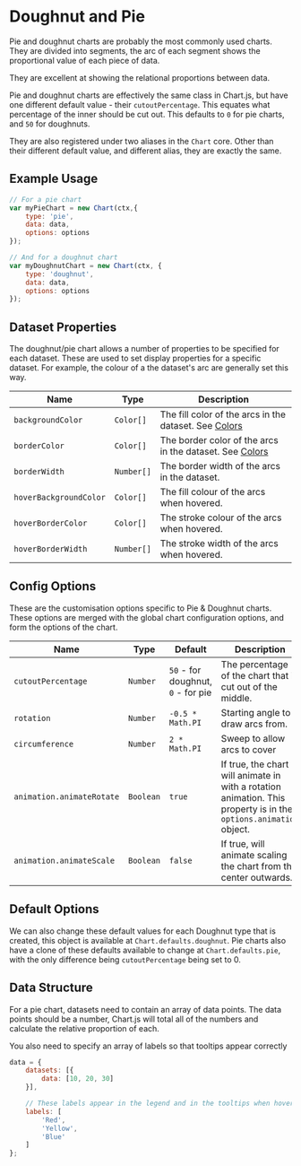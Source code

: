 # Doughnut and Pie
Pie and doughnut charts are probably the most commonly used charts. They are divided into segments, the arc of each segment shows the proportional value of each piece of data.

They are excellent at showing the relational proportions between data.

Pie and doughnut charts are effectively the same class in Chart.js, but have one different default value - their `cutoutPercentage`. This equates what percentage of the inner should be cut out. This defaults to `0` for pie charts, and `50` for doughnuts.

They are also registered under two aliases in the `Chart` core. Other than their different default value, and different alias, they are exactly the same.



## Example Usage

```javascript
// For a pie chart
var myPieChart = new Chart(ctx,{
    type: 'pie',
    data: data,
    options: options
});
```

```javascript
// And for a doughnut chart
var myDoughnutChart = new Chart(ctx, {
    type: 'doughnut',
    data: data,
    options: options
});
```

## Dataset Properties

The doughnut/pie chart allows a number of properties to be specified for each dataset. These are used to set display properties for a specific dataset. For example, the colour of a the dataset's arc are generally set this way.

| Name | Type | Description
| ---- | ---- | -----------
| `backgroundColor` | `Color[]` | The fill color of the arcs in the dataset. See [Colors](../general/colors.md#colors)
| `borderColor` | `Color[]` | The border color of the arcs in the dataset. See [Colors](../general/colors.md#colors)
| `borderWidth` | `Number[]` | The border width of the arcs in the dataset.
| `hoverBackgroundColor` | `Color[]` | The fill colour of the arcs when hovered.
| `hoverBorderColor` | `Color[]` | The stroke colour of the arcs when hovered.
| `hoverBorderWidth` | `Number[]` | The stroke width of the arcs when hovered.

## Config Options

These are the customisation options specific to Pie & Doughnut charts. These options are merged with the global chart configuration options, and form the options of the chart.

| Name | Type | Default | Description
| ---- | ---- | ------- | -----------
| `cutoutPercentage` | `Number` | `50` - for doughnut, `0` - for pie | The percentage of the chart that is cut out of the middle.
| `rotation` | `Number` | `-0.5 * Math.PI` | Starting angle to draw arcs from.
| `circumference` | `Number` | `2 * Math.PI` | Sweep to allow arcs to cover
| `animation.animateRotate` | `Boolean` | `true` | If true, the chart will animate in with a rotation animation. This property is in the `options.animation` object.
| `animation.animateScale` | `Boolean` | `false` | If true, will animate scaling the chart from the center outwards.

## Default Options

We can also change these default values for each Doughnut type that is created, this object is available at `Chart.defaults.doughnut`. Pie charts also have a clone of these defaults available to change at `Chart.defaults.pie`, with the only difference being `cutoutPercentage` being set to 0.

## Data Structure

For a pie chart, datasets need to contain an array of data points. The data points should be a number, Chart.js will total all of the numbers and calculate the relative proportion of each.

You also need to specify an array of labels so that tooltips appear correctly

```javascript
data = {
    datasets: [{
        data: [10, 20, 30]
    }],

    // These labels appear in the legend and in the tooltips when hovering different arcs
    labels: [
        'Red',
        'Yellow',
        'Blue'
    ]
};
```